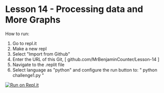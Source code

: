 # Lesson 14 - Processing data and More Graphs


How to run: 

1. Go to repl.it
2. Make a new repl
3. Select "Import from Github"
4. Enter the URL of this Git, [ github.com/MrBenjaminCounter/Lesson-14 ] 
5. Navigate to the .replit file
6. Select language as "python" and configure the run button to: " python challenge1.py "



[![Run on Repl.it](https://repl.it/badge/github/MrBenjaminCounter/Lesson-14)](https://repl.it/github/MrBenjaminCounter/Lesson-14)


